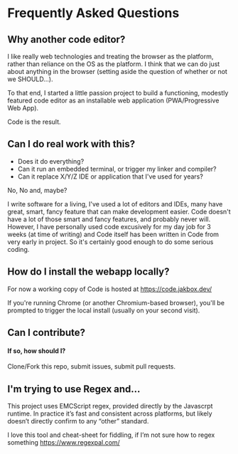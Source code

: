# Frequently Asked Questions

## Why another code editor?

I like really web technologies and treating the browser as the platform, rather than reliance on the OS as the platform. I think that we can do just about anything in the browser (setting aside the question of whether or not we SHOULD...).

To that end, I started a little passion project to build a functioning, modestly featured code editor as an installable web application (PWA/Progressive Web App). 

Code is the result.

## Can I do real work with this?

- Does it do everything? 
- Can it run an embedded terminal, or trigger my linker and compiler?
- Can it replace X/Y/Z IDE or application that I've used for years?

No, No and, maybe?

I write software for a living, I've used a lot of editors and IDEs, many have great, smart, fancy feature that can make development easier. Code doesn't have a lot of those smart and fancy features, and probably never will. However, I have personally used code excusively for my day job for 3 weeks (at time of writing) and Code itself has been written in Code from very early in project. So it's certainly good enough to do some serious coding.

## How do I install the webapp locally?
For now a working copy of Code is hosted at https://code.jakbox.dev/

If you're running Chrome (or another Chromium-based browser), you'll be prompted to trigger the local install (usually on your second visit).


## Can I contribute? 
#### If so, how should I?
Clone/Fork this repo, submit issues, submit pull requests.

## I'm trying to use Regex and...
This project uses EMCScript regex, provided directly by the Javascrpt runtime. In practice it’s fast and consistent across platforms, but likely doesn’t directly confirm to any “other” standard.

I love this tool and cheat-sheet for fiddling, if I’m not sure how to regex something https://www.regexpal.com/